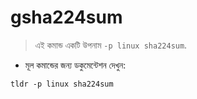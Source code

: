 # gsha224sum

> এই কমান্ড একটি উপনাম `-p linux sha224sum`.

- মূল কমান্ডের জন্য ডকুমেন্টেশন দেখুন:

`tldr -p linux sha224sum`
